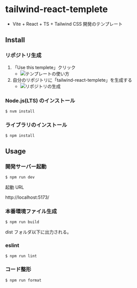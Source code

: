 # tailwind-react-templete

- Vite + React + TS + Tailwind CSS 開発のテンプレート

## Install

### リポジトリ生成

1. 「Use this templete」クリック
    - <img src="https://res.cloudinary.com/wywy-llc/image/upload/v1661564881/use_templete_tutd1z.png" alt="テンプレートの使い方">
2. 自分のリポジトリに「tailwind-react-templete」を生成する
    - <img src="https://res.cloudinary.com/wywy-llc/image/upload/v1661565679/%E3%82%B9%E3%82%AF%E3%83%AA%E3%83%BC%E3%83%B3%E3%82%B7%E3%83%A7%E3%83%83%E3%83%88_2022-08-27_10.54.56_1_n7gp6q.png" alt="リポジトリの生成">

### Node.js(LTS) のインストール

```
$ nvm install
```

### ライブラリのインストール

```
$ npm install
```

## Usage

### 開発サーバー起動

```
$ npm run dev
```

起動 URL

http://localhost:5173/

### 本番環境ファイル生成

```
$ npm run build
```

dist フォルダ以下に出力される。

### eslint

```
$ npm run lint
```

### コード整形

```
$ npm run format
```

